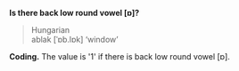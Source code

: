 **Is there back low round vowel [ɒ]?**

>Hungarian<br/>
>ablak [ˈɒb.lɒk] ‘window’

**Coding.** The value is '1' if there is back low round vowel [ɒ].
